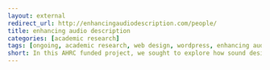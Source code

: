 ```yaml
---
layout: external
redirect_url: http://enhancingaudiodescription.com/people/
title: enhancing audio description
categories: [academic research]
tags: [ongoing, academic research, web design, wordpress, enhancing audio description]
short: In this AHRC funded project, we sought to explore how sound design techniques can be used to rethink accessibility to film and television for visually impaired audiences. The research included the application of surround sound rendering, interactive media systems and first person narration. My key responsibilities were organising events, engagement with organisations and participants, qualitative and quantitative data analysis, web-design and maintenance, photography, audio-video production and co-authoring journal papers.
---
```


